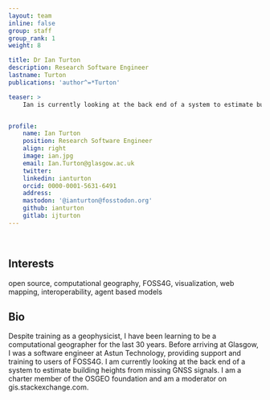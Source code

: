 ```yaml
---
layout: team
inline: false
group: staff
group_rank: 1
weight: 8

title: Dr Ian Turton
description: Research Software Engineer
lastname: Turton
publications: 'author^=*Turton'

teaser: >
    Ian is currently looking at the back end of a system to estimate building heights from missing GNSS signals. Despite training as a geophysicist, he has been learning to be a computational geographer for the last 30 years.


profile:
    name: Ian Turton
    position: Research Software Engineer
    align: right
    image: ian.jpg
    email: Ian.Turton@glasgow.ac.uk
    twitter:
    linkedin: ianturton
    orcid: 0000-0001-5631-6491
    address:
    mastodon: '@ianturton@fosstodon.org'
    github: ianturton
    gitlab: ijturton
---
```

<br>

## Interests 
open source, computational geography, FOSS4G, visualization, web mapping, interoperability, agent based models

## Bio
Despite training as a geophysicist, I have been learning to be a computational geographer for the last 30 years. Before arriving at Glasgow, I was a software engineer at Astun Technology, providing support and training to users of FOSS4G. I am currently looking at the back end of a system to estimate building heights from missing GNSS signals. I am a charter member of the OSGEO foundation and am a moderator on gis.stackexchange.com. 
